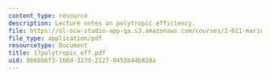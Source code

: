 ```yaml
---
content_type: resource
description: Lecture notes on polytropic efficiency.
file: https://ol-ocw-studio-app-qa.s3.amazonaws.com/courses/2-611-marine-power-and-propulsion-fall-2006/866bb6f3166d327d21270452b44b828a_17polytropic_eff.pdf
file_type: application/pdf
resourcetype: Document
title: 17polytropic_eff.pdf
uid: 866bb6f3-166d-327d-2127-0452b44b828a
---
```

